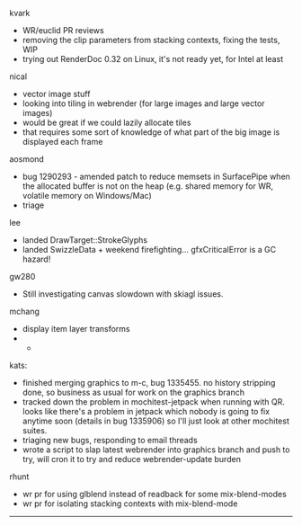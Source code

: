 kvark
* WR/euclid PR reviews
* removing the clip parameters from stacking contexts, fixing the tests, WIP
* trying out RenderDoc 0.32 on Linux, it's not ready yet, for Intel at least



nical
* vector image stuff
* looking into tiling in webrender (for large images and large vector images)
* would be great if we could lazily allocate tiles
* that requires some sort of knowledge of what part of the big image is displayed each frame



aosmond
* bug 1290293 - amended patch to reduce memsets in SurfacePipe when the allocated buffer is not on the heap (e.g. shared memory for WR, volatile memory on Windows/Mac)
* triage



lee
* landed DrawTarget::StrokeGlyphs
* landed SwizzleData + weekend firefighting... gfxCriticalError is a GC hazard!



gw280
* Still investigating canvas slowdown with skiagl issues.



mchang
* display item layer transforms
* * 


kats:
* finished merging graphics to m-c, bug 1335455. no history stripping done, so business as usual for work on the graphics branch
* tracked down the problem in mochitest-jetpack when running with QR. looks like there's a problem in jetpack which nobody is going to fix anytime soon (details in bug 1335906) so I'll just look at other mochitest suites.
* triaging new bugs, responding to email threads
* wrote a script to slap latest webrender into graphics branch and push to try, will cron it to try and reduce webrender-update burden



rhunt
* wr pr for using glblend instead of readback for some mix-blend-modes
* wr pr for isolating stacking contexts with mix-blend-mode











________________


